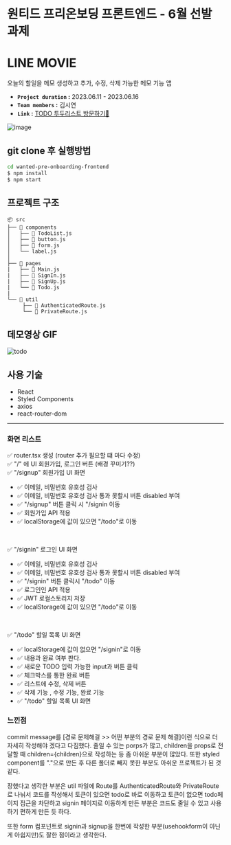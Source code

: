 # 원티드 프리온보딩 프론트엔드 - 6월 선발 과제

# LINE MOVIE
오늘의 할일을 메모 생성하고 추가, 수정, 삭제 가능한 메모 기능 앱 <br />
- **`Project duration` :** 2023.06.11 - 2023.06.16
- **`Team members` :** 김시연
- **`Link` :** [TODO 투두리스트 방문하기👀](https://rlatldus.github.io/wanted-pre-onboarding-frontend/)

![image](https://github.com/rlatldus/wanted-pre-onboarding-frontend/assets/122216298/0b72fadc-3582-40d8-afd1-32698b4c9326)



## git clone 후 실행방법
 ```zsh
 cd wanted-pre-onboarding-frontend
 $ npm install
 $ npm start
 ``` 

## 프로젝트 구조
```
📦 src
├── 📂 components
│   ├── 📄 TodoList.js
│   ├── 📄 button.js
│   ├── 📄 form.js
│   └── label.js
│
├── 📂 pages
|   ├── 📄 Main.js
|   ├── 📄 SignIn.js 
|   ├── 📄 SignUp.js
|   └── 📄 Todo.js
| 
└── 📂 util
     ├── 📄 AuthenticatedRoute.js
     └── 📄 PrivateRoute.js

```
## 데모영상 GIF

![todo](https://github.com/rlatldus/wanted-pre-onboarding-frontend/assets/122216298/51784876-f94c-477b-9fbe-db6d4b15db26)



## 사용 기술
- React
- Styled Components
- axios
- react-router-dom

<hr/>

### 화면 리스트 
:white_check_mark: router.tsx 생성   (router 추가 필요할 떄 마다 수정)   
:white_check_mark: "/" 에 UI 회원가입, 로그인 버튼 (배경 꾸미기??)   
:white_check_mark: "/signup" 회원가입 UI 화면   
- :white_check_mark: 이메일, 비밀번호 유호성 검사      
- :white_check_mark: 이메일, 비밀번호 유호성 검사 통과 못할시 버튼 disabled 부여         
- :white_check_mark: "/signup" 버튼 클릭 시 "/signin 이동      
- :white_check_mark: 회원가입 API 적용    
- :white_check_mark: localStorage에 값이 있으면 "/todo"로 이동    

<br>

:white_check_mark: "/signin" 로그인 UI 화면   
- :white_check_mark: 이메일, 비밀번호 유호성 검사      
- :white_check_mark: 이메일, 비밀번호 유호성 검사 통과 못할시 버튼 disabled 부여         
- :white_check_mark: "/signin" 버튼 클릭시 "/todo" 이동
- :white_check_mark: 로그인인 API 적용   
- :white_check_mark: JWT 로컬스토리지 저장   
- :white_check_mark: localStorage에 값이 있으면 "/todo"로 이동   

<br>

:white_check_mark: "/todo" 할일 목록 UI 화면
- :white_check_mark: localStorage에 값이 없으면 "/signin"로 이동
- :white_check_mark: 내용과 완료 여부 판다.
- :white_check_mark: 새로운 TODO 입력 가능한 input과 버튼 클릭
- :white_check_mark: 체크박스를 통한 완료 버튼
- :white_check_mark: 리스트에 수정, 삭제 버튼
- :white_check_mark: 삭제 기능 , 수정 기능, 완료 기능
- :white_check_mark: "/todo" 할일 목록 UI 화면

### 느낀점

commit message를 [경로 문제해걸 >> 어떤 부분의 경로 문제 해결]이런 식으로 더 자세히 작성해야 겠다고 다짐했다.
줄일 수 있는 porps가 많고, children을 props로 전달할 때 children={children}으로 작성하는 등 좀 아쉬운 부분이 많았다. 또한 styled component를 "."으로 만든 후 다른 폴더로 빼지 못한 부분도 아쉬운 프로젝트가 된 것 같다.

장했다고 생각한 부분은 util 파일에 Route를 AuthenticatedRoute와 PrivateRoute로 나눠서 코드를 작성해서 토큰이 있으면 todo로 바로 이동하고 토큰이 없으면 todo페이지 접근을 차단하고 signin 페이지로 이동하게 만든 부분은 코드도 줄일 수 있고 사용하기 편하게 만든 듯 하다.

또한 form 컴포넌트로 signin과 signup을 한번에 작성한 부분(usehookform이 아닌게 아쉽지만)도 잘한 점이라고 생각한다.

